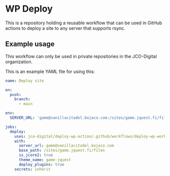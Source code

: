 # WP Deploy
This is a repository holding a reusable workflow that can be used in GitHub actions to deploy a site to any server that supports rsync.

## Example usage
This workflow can only be used in private repositories in the JCO-Digital organization.

This is an example YAML file for using this:
```yml
name: Deploy site

on:
  push:
    branch:
      - main

env:
  SERVER_URL: 'game@vanillacitadel.bojaco.com:/sites/game.jquest.fi/files'

jobs:
  deploy:
    uses: jco-digital/deploy-wp-action/.github/workflows/deploy-wp-workflow.yml@main
    with:
      server_url: game@vanillacitadel.bojaco.com
      base_path: /sites/game.jquest.fi/files
      is_jcore2: true
      theme_name: game-jquest
      deploy_plugins: true
    secrets: inherit


```
